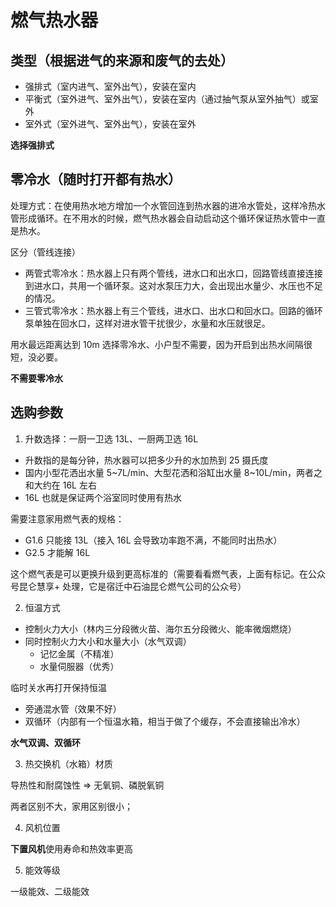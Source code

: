 # 燃气热水器

## 类型（根据进气的来源和废气的去处）

- 强排式（室内进气、室外出气），安装在室内
- 平衡式（室外进气、室外出气），安装在室内（通过抽气泵从室外抽气）或室外
- 室外式（室外进气、室外出气），安装在室外

**选择强排式**

## 零冷水（随时打开都有热水）

处理方式：在使用热水地方增加一个水管回连到热水器的进冷水管处，这样冷热水管形成循环。在不用水的时候，燃气热水器会自动启动这个循环保证热水管中一直是热水。

区分（管线连接）

- 两管式零冷水：热水器上只有两个管线，进水口和出水口，回路管线直接连接到进水口，共用一个循环泵。这对水泵压力大，会出现出水量少、水压也不足的情况。
- 三管式零冷水：热水器上有三个管线，进水口、出水口和回水口。回路的循环泵单独在回水口，这样对进水管干扰很少，水量和水压就很足。

用水最远距离达到 10m 选择零冷水、小户型不需要，因为开启到出热水间隔很短，没必要。

**不需要零冷水**

## 选购参数

1. 升数选择：一厨一卫选 13L、一厨两卫选 16L

- 升数指的是每分钟，热水器可以把多少升的水加热到 25 摄氏度
- 国内小型花洒出水量 5~7L/min、大型花洒和浴缸出水量 8~10L/min，两者之和大约在 16L 左右
- 16L 也就是保证两个浴室同时使用有热水

需要注意家用燃气表的规格：

- G1.6 只能接 13L（接入 16L 会导致功率跑不满，不能同时出热水）
- G2.5 才能解 16L

这个燃气表是可以更换升级到更高标准的（需要看看燃气表，上面有标记。在公众号昆仑慧享+ 处理，它是宿迁中石油昆仑燃气公司的公众号）

2. 恒温方式

- 控制火力大小（林内三分段微火苗、海尔五分段微火、能率微烟燃烧）
- 同时控制火力大小和水量大小（水气双调）
  - 记忆金属（不精准）
  - 水量伺服器（优秀）

临时关水再打开保持恒温

- 旁通混水管（效果不好）
- 双循环（内部有一个恒温水箱，相当于做了个缓存，不会直接输出冷水）

**水气双调、双循环**

3. 热交换机（水箱）材质

导热性和耐腐蚀性 => 无氧铜、磷脱氧铜

两者区别不大，家用区别很小；

4. 风机位置

**下置风机**使用寿命和热效率更高

5. 能效等级

一级能效、二级能效
